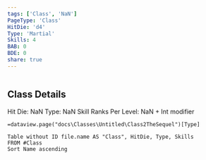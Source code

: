 ```yaml
---
tags: ['Class', 'NaN']
PageType: 'Class'
HitDie: 'd4'
Type: 'Martial'
Skills: 4
BAB: 0
BDE: 0
share: true
---
```

```js

```
## Class Details
Hit Die:  NaN
Type: NaN
Skill Ranks Per Level: NaN + Int modifier

`=dataview.page("docs\Classes\Untitled\Class2TheSequel")[Type]`




```dataview
Table without ID file.name AS "Class", HitDie, Type, Skills
FROM #Class 
Sort Name ascending
```
